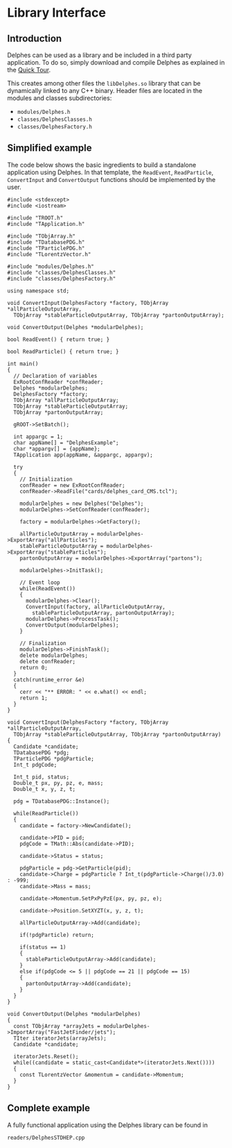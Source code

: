 # Library Interface

## Introduction

Delphes can be used as a library and be included in a third party application. To do so, simply download and compile Delphes as explained in the [Quick Tour](/workbook/quick-tour).

This creates among other files the `libDelphes.so` library that can be dynamically linked to any C++ binary. Header files are located in the modules and classes subdirectories:

- `modules/Delphes.h`
- `classes/DelphesClasses.h`
- `classes/DelphesFactory.h`

## Simplified example

The code below shows the basic ingredients to build a standalone application using Delphes. In that template, the `ReadEvent`, `ReadParticle`, `ConvertInput` and `ConvertOutput` functions should be implemented by the user.

```
#include <stdexcept>
#include <iostream>

#include "TROOT.h"
#include "TApplication.h"

#include "TObjArray.h"
#include "TDatabasePDG.h"
#include "TParticlePDG.h"
#include "TLorentzVector.h"

#include "modules/Delphes.h"
#include "classes/DelphesClasses.h"
#include "classes/DelphesFactory.h"

using namespace std;

void ConvertInput(DelphesFactory *factory, TObjArray *allParticleOutputArray,
  TObjArray *stableParticleOutputArray, TObjArray *partonOutputArray);

void ConvertOutput(Delphes *modularDelphes);

bool ReadEvent() { return true; }

bool ReadParticle() { return true; }

int main()
{
  // Declaration of variables
  ExRootConfReader *confReader;
  Delphes *modularDelphes;
  DelphesFactory *factory;
  TObjArray *allParticleOutputArray;
  TObjArray *stableParticleOutputArray;
  TObjArray *partonOutputArray;

  gROOT->SetBatch();

  int appargc = 1;
  char appName[] = "DelphesExample";
  char *appargv[] = {appName};
  TApplication app(appName, &appargc, appargv);

  try
  {
    // Initialization
    confReader = new ExRootConfReader;
    confReader->ReadFile("cards/delphes_card_CMS.tcl");

    modularDelphes = new Delphes("Delphes");
    modularDelphes->SetConfReader(confReader);

    factory = modularDelphes->GetFactory();

    allParticleOutputArray = modularDelphes->ExportArray("allParticles");
    stableParticleOutputArray = modularDelphes->ExportArray("stableParticles");
    partonOutputArray = modularDelphes->ExportArray("partons");

    modularDelphes->InitTask();

    // Event loop
    while(ReadEvent())
    {
      modularDelphes->Clear();
      ConvertInput(factory, allParticleOutputArray,
        stableParticleOutputArray, partonOutputArray);
      modularDelphes->ProcessTask();
      ConvertOutput(modularDelphes);
    }

    // Finalization
    modularDelphes->FinishTask();
    delete modularDelphes;
    delete confReader;
    return 0;
  }
  catch(runtime_error &e)
  {
    cerr << "** ERROR: " << e.what() << endl;
    return 1;
  }
}

void ConvertInput(DelphesFactory *factory, TObjArray *allParticleOutputArray,
  TObjArray *stableParticleOutputArray, TObjArray *partonOutputArray)
{
  Candidate *candidate;
  TDatabasePDG *pdg;
  TParticlePDG *pdgParticle;
  Int_t pdgCode;

  Int_t pid, status;
  Double_t px, py, pz, e, mass;
  Double_t x, y, z, t;

  pdg = TDatabasePDG::Instance();

  while(ReadParticle())
  {
    candidate = factory->NewCandidate();

    candidate->PID = pid;
    pdgCode = TMath::Abs(candidate->PID);

    candidate->Status = status;

    pdgParticle = pdg->GetParticle(pid);
    candidate->Charge = pdgParticle ? Int_t(pdgParticle->Charge()/3.0) : -999;
    candidate->Mass = mass;

    candidate->Momentum.SetPxPyPzE(px, py, pz, e);

    candidate->Position.SetXYZT(x, y, z, t);

    allParticleOutputArray->Add(candidate);

    if(!pdgParticle) return;

    if(status == 1)
    {
      stableParticleOutputArray->Add(candidate);
    }
    else if(pdgCode <= 5 || pdgCode == 21 || pdgCode == 15)
    {
      partonOutputArray->Add(candidate);
    }
  }
}

void ConvertOutput(Delphes *modularDelphes)
{
  const TObjArray *arrayJets = modularDelphes->ImportArray("FastJetFinder/jets");
  TIter iteratorJets(arrayJets);
  Candidate *candidate;

  iteratorJets.Reset();
  while((candidate = static_cast<Candidate*>(iteratorJets.Next())))
  {
    const TLorentzVector &momentum = candidate->Momentum;
  }
}
```

## Complete example

A fully functional application using the Delphes library can be found in

```
readers/DelphesSTDHEP.cpp
```
